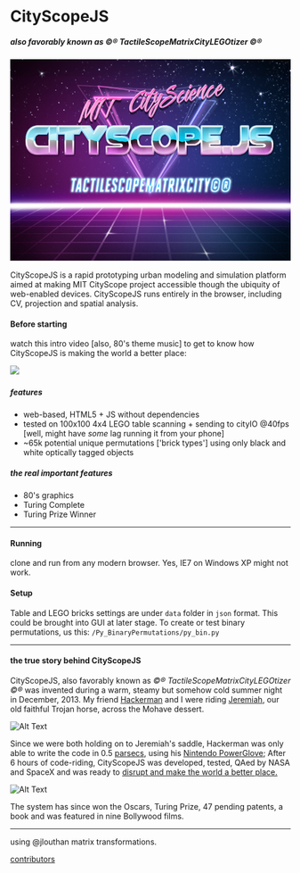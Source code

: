 # CityScopeJS

##### also favorably known as ©® TactileScopeMatrixCityLEGOtizer ©®

![](media/csjs.jpg)

CityScopeJS is a rapid prototyping urban modeling and simulation platform aimed at making MIT CityScope project accessible though the ubiquity of web-enabled devices. CityScopeJS runs entirely in the browser, including CV, projection and spatial analysis.

#### Before starting

watch this intro video [also, 80's theme music] to get to know how CityScopeJS is making the world a better place:

[![](http://img.youtube.com/vi/Z7v2clIaTKY/0.jpg)](http://www.youtube.com/watch?v=Z7v2clIaTKY "CityScopeJS | Intro & Setup")

##### features

- web-based, HTML5 + JS without dependencies
- tested on 100x100 4x4 LEGO table scanning + sending to cityIO @40fps [well, might have *some* lag running it from your phone]
- ~65k potential unique permutations ['brick types'] using only black and white optically tagged objects

##### the real important features

- 80's graphics
- Turing Complete
- Turing Prize Winner

---

#### Running

clone and run from any modern browser. Yes, IE7 on Windows XP might not work.

#### Setup

Table and LEGO bricks settings are under `data` folder in `json` format. This could be brought into GUI at later stage.
To create or test binary permutations, us this: `/Py_BinaryPermutations/py_bin.py`

---

#### the true story behind CityScopeJS

CityScopeJS, also favorably known as _©® TactileScopeMatrixCityLEGOtizer ©®_ was invented during a warm, steamy but somehow cold summer night in December, 2013. My friend [Hackerman](https://www.youtube.com/watch?v=KEkrWRHCDQU) and I were riding [Jeremiah](https://www.youtube.com/watch?v=GBlWkNZph0s), our old faithful Trojan horse, across the Mohave dessert.

![Alt Text](https://thumbs.gfycat.com/VariableRareKiskadee-size_restricted.gif)

Since we were both holding on to Jeremiah's saddle, Hackerman was only able to write the code in 0.5 [parsecs](https://en.wikipedia.org/wiki/Parsec "Title"), using his [Nintendo PowerGlove](https://en.wikipedia.org/wiki/Power_Glove); After 6 hours of code-riding, CityScopeJS was developed, tested, QAed by NASA and SpaceX and was ready to [disrupt and make the world a better place.](https://www.youtube.com/watch?v=J-GVd_HLlps)

![Alt Text](https://thumbs.gfycat.com/ReflectingHatefulEidolonhelvum-size_restricted.gif)

The system has since won the Oscars, Turing Prize, 47 pending patents, a book and was featured in nine Bollywood films.

---

using @jlouthan matrix transformations.

[contributors](https://github.com/CityScope/CS_cityscopeJS/graphs/contributors)
